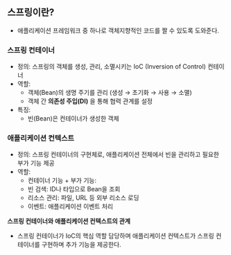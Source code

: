 ## 스프링이란?

- 애플리케이션 프레임워크 중 하나로 객체지향적인 코드를 짤 수 있도록 도와준다.

### 스프링 컨테이너
- 정의: 스프링의 객체를 생성, 관리, 소멸시키는 IoC (Inversion of Control) 컨테이너
- 역할:
   - 객체(Bean)의 생명 주기를 관리 (생성 → 초기화 → 사용 → 소멸)
   - 객체 간 **의존성 주입(DI)** 을 통해 협력 관계를 설정
- 특징:
   - 빈(Bean)은 컨테이너가 생성한 객체

### 애플리케이션 컨텍스트

- 정의: 스프링 컨테이너의 구현체로, 애플리케이션 전체에서 빈을 관리하고 필요한 부가 기능 제공
- 역할:
  -	컨테이너 기능 + 부가 기능:
  -	빈 검색: ID나 타입으로 Bean을 조회
  -	리소스 관리: 파일, URL 등 외부 리소스 로딩
  -	이벤트: 애플리케이션 이벤트 처리

**스프링 컨테이너와 애플리케이션 컨텍스트의 관계**
- 스프링 컨테이너가 IoC의 핵심 역할 담당하며 애플리케이션 컨텍스트가 스프링 컨테이너를 구현하며 추가 기능을 제공한다.


